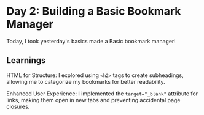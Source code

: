 # Day 2: Building a Basic Bookmark Manager

Today, I took yesterday's basics made a Basic bookmark manager!

## Learnings

HTML for Structure: I explored using `<h2>` tags to create subheadings, allowing me to categorize my bookmarks for better readability.

Enhanced User Experience: I implemented the `target="_blank"` attribute for links, making them open in new tabs and preventing accidental page closures.
